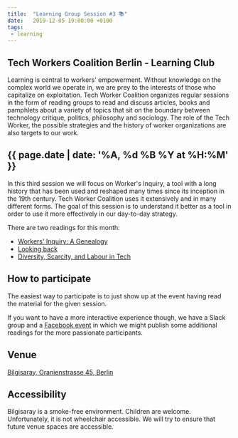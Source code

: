 ```yaml
---
title:  "Learning Group Session #3 📚"
date:   2019-12-05 19:00:00 +0100
tags:
 - learning
---
```


## Tech Workers Coalition Berlin - Learning Club
Learning is central to workers' empowerment. Without knowledge on the complex world we operate in, we are prey to the interests of those who capitalize on exploitation. Tech Worker Coalition organizes regular sessions in the form of reading groups to read and discuss articles, books and pamphlets about a variety of topics that sit on the boundary between technology critique, politics, philosophy and sociology. The role of the Tech Worker, the possible strategies and the history of worker organizations are also targets to our work.

## {{ page.date | date: '%A, %d %B %Y at %H:%M' }}
In this third session we will focus on Worker's Inquiry, a tool with a long history that has been used and reshaped many times since its inception in the 19th century. Tech Worker Coalition uses it extensively and in many different forms. The goal of this session is to understand it better as a tool in order to use it more effectively in our day-to-day strategy.

There are two readings for this month:

* [Workers' Inquiry: A Genealogy](https://www.viewpointmag.com/2013/09/27/workers-inquiry-a-genealogy/)
* [Looking back](https://notesfrombelow.org/article/looking-back)
* [Diversity, Scarcity, and Labour in Tech](https://notesfrombelow.org/article/diversity-scarcity-and-labour-in-tech)

## How to participate

The easiest way to participate is to just show up at the event having read the material for the given session.

If you want to have a more interactive experience though, we have a Slack group and a [Facebook event](https://www.facebook.com/TechWorkersBER/) in which we might publish some additional readings for the more passionate participants.

## Venue

[Bilgisaray, Oranienstrasse 45, Berlin](https://www.google.com/maps/place/Bilgisaray/@52.499971,13.4204474,17z/data=!3m1!4b1!4m5!3m4!1s0x47a84e34f7d3f0db:0x4a368a3631962abc!8m2!3d52.499971!4d13.4226362)

## Accessibility

Bilgisaray is a smoke-free environment. Children are welcome. Unfortunately, it is not wheelchair accessible. We will try to ensure that future venue spaces are accessible.
